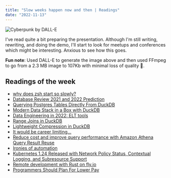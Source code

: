 ```yaml
---
title: "Slow weeks happen now and then | Readings"
date: "2022-11-13"
---
```


![Cyberpunk by DALL-E](./dall_e_cyberpunk.avif)

I've read quite a bit preparing the presentation. Although I'm still writing, rewriting, and doing the demo, I'll start to look for meetups and conferences which might be interesting. Anxious to see how this goes.

**Fun note**: Used DALL-E to generate the image above and then used FFmpeg to go from a 2.3 MB image to 107Kb with minimal loss of quality 🤔.

## Readings of the week

- [why does zsh start so slowly?](https://pickard.cc/posts/why-does-zsh-start-slowly/)
- [Database Review 2021 and 2022 Prediction](https://www.bytebase.com/blog/database-review-2021)
- [Querying Postgres Tables Directly From DuckDB](https://duckdb.org/2022/09/30/postgres-scanner.html)
- [Modern Data Stack in a Box with DuckDB](https://duckdb.org/2022/10/12/modern-data-stack-in-a-box.html)
- [Data Engineering in 2022: ELT tools](https://rmoff.net/2022/11/08/data-engineering-in-2022-elt-tools/)
- [Range Joins in DuckDB](https://duckdb.org/2022/05/27/iejoin.html)
- [Lightweight Compression in DuckDB](https://duckdb.org/2022/10/28/lightweight-compression.html)
- [It would be career limiting...](https://doomedprojects.com/post/it-would-be-career-limiting)
- [Reduce cost and improve query performance with Amazon Athena Query Result Reuse](https://aws.amazon.com/blogs/big-data/reduce-cost-and-improve-query-performance-with-amazon-athena-query-result-reuse/)
- [Ironies of automation](https://blog.acolyer.org/2020/01/08/ironies-of-automation/)
- [Kubernetes 1.24 Released with Network Policy Status, Contextual Logging, and Subresource Support](https://www.infoq.com/news/2022/11/kubernetes-1-24/)
- [Remote development with Rust on fly.io](https://fasterthanli.me/articles/remote-development-with-rust-on-fly-io)
- [Programmers Should Plan For Lower Pay](https://www.jefftk.com/p/programmers-should-plan-for-lower-pay)
